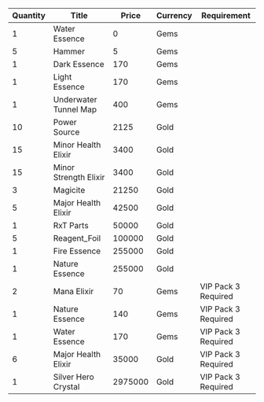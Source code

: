 | Quantity | Title | Price | Currency |  Requirement |
| -------- | ----- | ----- | -------- |  ----------- |
| 1 | Water Essence | 0 | Gems |  |
| 5 | Hammer | 5 | Gems |  |
| 1 | Dark Essence | 170 | Gems |  |
| 1 | Light Essence | 170 | Gems |  |
| 1 | Underwater Tunnel Map | 400 | Gems |  |
| 10 | Power Source | 2125 | Gold |  |
| 15 | Minor Health Elixir | 3400 | Gold |  |
| 15 | Minor Strength Elixir | 3400 | Gold |  |
| 3 | Magicite | 21250 | Gold |  |
| 5 | Major Health Elixir | 42500 | Gold |  |
| 1 | RxT Parts | 50000 | Gold |  |
| 5 | Reagent_Foil | 100000 | Gold |  |
| 1 | Fire Essence | 255000 | Gold |  |
| 1 | Nature Essence | 255000 | Gold |  |
| 2 | Mana Elixir | 70 | Gems | VIP Pack 3 Required |
| 1 | Nature Essence | 140 | Gems | VIP Pack 3 Required |
| 1 | Water Essence | 170 | Gems | VIP Pack 3 Required |
| 6 | Major Health Elixir | 35000 | Gold | VIP Pack 3 Required |
| 1 | Silver Hero Crystal | 2975000 | Gold | VIP Pack 3 Required |
